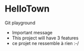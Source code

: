# HelloTown
Git playground

- Important message
- This project will have 3 features
- ce projet ne ressemble à rien :-/
